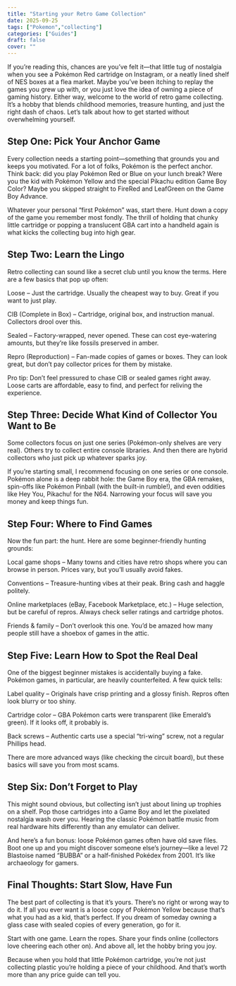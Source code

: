 ```yaml
---
title: "Starting your Retro Game Collection"
date: 2025-09-25
tags: ["Pokemon","collecting"]
categories: ["Guides"]
draft: false
cover: ""
---
```

If you’re reading this, chances are you’ve felt it—that little tug of nostalgia when you see a Pokémon Red cartridge on Instagram, or a neatly lined shelf of NES boxes at a flea market. Maybe you’ve been itching to replay the games you grew up with, or you just love the idea of owning a piece of gaming history. Either way, welcome to the world of retro game collecting. It’s a hobby that blends childhood memories, treasure hunting, and just the right dash of chaos. Let’s talk about how to get started without overwhelming yourself.

## Step One: Pick Your Anchor Game

Every collection needs a starting point—something that grounds you and keeps you motivated. For a lot of folks, Pokémon is the perfect anchor. Think back: did you play Pokémon Red or Blue on your lunch break? Were you the kid with Pokémon Yellow and the special Pikachu edition Game Boy Color? Maybe you skipped straight to FireRed and LeafGreen on the Game Boy Advance.

Whatever your personal “first Pokémon” was, start there. Hunt down a copy of the game you remember most fondly. The thrill of holding that chunky little cartridge or popping a translucent GBA cart into a handheld again is what kicks the collecting bug into high gear.

## Step Two: Learn the Lingo

Retro collecting can sound like a secret club until you know the terms. Here are a few basics that pop up often:

Loose – Just the cartridge. Usually the cheapest way to buy. Great if you want to just play.

CIB (Complete in Box) – Cartridge, original box, and instruction manual. Collectors drool over this.

Sealed – Factory-wrapped, never opened. These can cost eye-watering amounts, but they’re like fossils preserved in amber.

Repro (Reproduction) – Fan-made copies of games or boxes. They can look great, but don’t pay collector prices for them by mistake.

Pro tip: Don’t feel pressured to chase CIB or sealed games right away. Loose carts are affordable, easy to find, and perfect for reliving the experience.

## Step Three: Decide What Kind of Collector You Want to Be

Some collectors focus on just one series (Pokémon-only shelves are very real). Others try to collect entire console libraries. And then there are hybrid collectors who just pick up whatever sparks joy.

If you’re starting small, I recommend focusing on one series or one console. Pokémon alone is a deep rabbit hole: the Game Boy era, the GBA remakes, spin-offs like Pokémon Pinball (with the built-in rumble!), and even oddities like Hey You, Pikachu! for the N64. Narrowing your focus will save you money and keep things fun.

## Step Four: Where to Find Games

Now the fun part: the hunt. Here are some beginner-friendly hunting grounds:

Local game shops – Many towns and cities have retro shops where you can browse in person. Prices vary, but you’ll usually avoid fakes.

Conventions – Treasure-hunting vibes at their peak. Bring cash and haggle politely.

Online marketplaces (eBay, Facebook Marketplace, etc.) – Huge selection, but be careful of repros. Always check seller ratings and cartridge photos.

Friends & family – Don’t overlook this one. You’d be amazed how many people still have a shoebox of games in the attic.

## Step Five: Learn How to Spot the Real Deal

One of the biggest beginner mistakes is accidentally buying a fake. Pokémon games, in particular, are heavily counterfeited. A few quick tells:

Label quality – Originals have crisp printing and a glossy finish. Repros often look blurry or too shiny.

Cartridge color – GBA Pokémon carts were transparent (like Emerald’s green). If it looks off, it probably is.

Back screws – Authentic carts use a special “tri-wing” screw, not a regular Phillips head.

There are more advanced ways (like checking the circuit board), but these basics will save you from most scams.

## Step Six: Don’t Forget to Play

This might sound obvious, but collecting isn’t just about lining up trophies on a shelf. Pop those cartridges into a Game Boy and let the pixelated nostalgia wash over you. Hearing the classic Pokémon battle music from real hardware hits differently than any emulator can deliver.

And here’s a fun bonus: loose Pokémon games often have old save files. Boot one up and you might discover someone else’s journey—like a level 72 Blastoise named “BUBBA” or a half-finished Pokédex from 2001. It’s like archaeology for gamers.

## Final Thoughts: Start Slow, Have Fun

The best part of collecting is that it’s yours. There’s no right or wrong way to do it. If all you ever want is a loose copy of Pokémon Yellow because that’s what you had as a kid, that’s perfect. If you dream of someday owning a glass case with sealed copies of every generation, go for it.

Start with one game. Learn the ropes. Share your finds online (collectors love cheering each other on). And above all, let the hobby bring you joy.

Because when you hold that little Pokémon cartridge, you’re not just collecting plastic you’re holding a piece of your childhood. And that’s worth more than any price guide can tell you.
